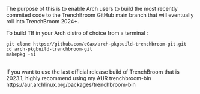 The purpose of this is to enable Arch users to build the most recently commited code to the TrenchBroom GitHub main branch that will eventually roll into TrenchBroom 2024+.

To build TB in your Arch distro of choice from a terminal :

`git clone https://github.com/eGax/arch-pkgbuild-trenchbroom-git.git`<br>
`cd arch-pkgbuild-trenchbroom-git`<br>
`makepkg -si`<br>

<br>
If you want to use the last official release build of TrenchBroom that is 2023.1, highly recommend using my AUR trenchbroom-bin https://aur.archlinux.org/packages/trenchbroom-bin 
